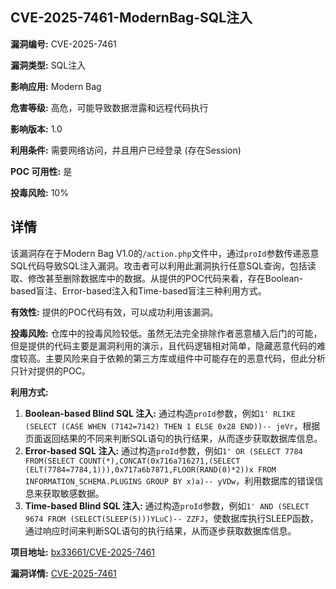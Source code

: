 ## CVE-2025-7461-ModernBag-SQL注入

**漏洞编号:** CVE-2025-7461

**漏洞类型:** SQL注入

**影响应用:** Modern Bag

**危害等级:** 高危，可能导致数据泄露和远程代码执行

**影响版本:** 1.0

**利用条件:** 需要网络访问，并且用户已经登录 (存在Session)

**POC 可用性:** 是

**投毒风险:** 10%

## 详情

该漏洞存在于Modern Bag V1.0的`/action.php`文件中，通过`proId`参数传递恶意SQL代码导致SQL注入漏洞。攻击者可以利用此漏洞执行任意SQL查询，包括读取、修改甚至删除数据库中的数据。从提供的POC代码来看，存在Boolean-based盲注、Error-based注入和Time-based盲注三种利用方式。

**有效性:** 提供的POC代码有效，可以成功利用该漏洞。

**投毒风险:** 仓库中的投毒风险较低。虽然无法完全排除作者恶意植入后门的可能，但是提供的代码主要是漏洞利用的演示，且代码逻辑相对简单，隐藏恶意代码的难度较高。主要风险来自于依赖的第三方库或组件中可能存在的恶意代码，但此分析只针对提供的POC。

**利用方式:**

1.  **Boolean-based Blind SQL 注入:**  通过构造`proId`参数，例如`1' RLIKE (SELECT (CASE WHEN (7142=7142) THEN 1 ELSE 0x28 END))-- jeVr`，根据页面返回结果的不同来判断SQL语句的执行结果，从而逐步获取数据库信息。
2.  **Error-based SQL 注入:**  通过构造`proId`参数，例如`1' OR (SELECT 7784 FROM(SELECT COUNT(*),CONCAT(0x716a716271,(SELECT (ELT(7784=7784,1))),0x717a6b7871,FLOOR(RAND(0)*2))x FROM INFORMATION_SCHEMA.PLUGINS GROUP BY x)a)-- yVDw`，利用数据库的错误信息来获取敏感数据。
3.  **Time-based Blind SQL 注入:**  通过构造`proId`参数，例如`1' AND (SELECT 9674 FROM (SELECT(SLEEP(5)))YLuC)-- ZZFJ`，使数据库执行SLEEP函数，通过响应时间来判断SQL语句的执行结果，从而逐步获取数据库信息。

**项目地址:** [bx33661/CVE-2025-7461](https://github.com/bx33661/CVE-2025-7461)

**漏洞详情:** [CVE-2025-7461](https://nvd.nist.gov/vuln/detail/CVE-2025-7461)